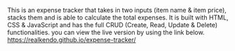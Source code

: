 This is an expense tracker that takes in two inputs (item name & item price), stacks them and is able to calculate the total expenses.
It is built with HTML, CSS & JavaScript and has the full CRUD (Create, Read, Update & Delete) functionalities.
you can view the live version by using the link below.
https://realkendo.github.io/expense-tracker/
